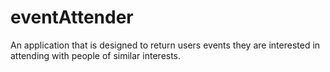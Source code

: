 # eventAttender
An application that is designed to return users events they are interested in attending with people of similar interests.
